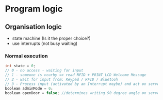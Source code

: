 # Program logic

## Organisation logic
- state machine (Is it the proper choice?)
- use interrupts (not busy waiting)

### Normal execution

```c
int state = 0; 
// 0 - no access - waiting for input
// 1 - someone is nearby => read RFID + PRINT LCD Welcome Message
// 2 - wait for input from: Keypad / RFID / Bluetooh
// 3 - Process input (activated by an Interrupt maybe) and act on servo
boolean adminMode = 0;
boolean openDoor = false; //determines writing 90 degree angle on servo
```
